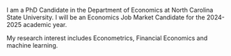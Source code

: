 I am a PhD Candidate in the Department of Economics at North Carolina State University. I will be an Economics Job Market Candidate for the 2024-2025 academic year.

My research interest includes Econometrics, Financial Economics and machine learning.
